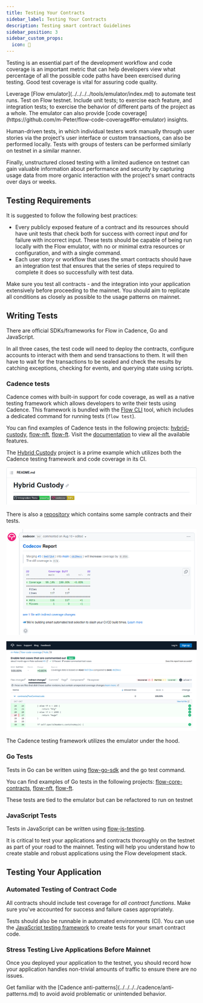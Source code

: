 ```yaml
---
title: Testing Your Contracts 
sidebar_label: Testing Your Contracts 
description: Testing smart contract Guidelines
sidebar_position: 3
sidebar_custom_props:
  icon: 📝 
---
```


Testing is an essential part of the development workflow and code coverage is an important metric that can help developers view what percentage of all the possible code paths have been exercised during testing.
Good test coverage is vital for assuring code quality.

<Callout type="success">
Leverage [Flow emulator](../../../../tools/emulator/index.md) to automate test runs. Test on Flow testnet. Include unit tests; to exercise each feature, and integration tests; to exercise the behavior of different parts of the project as a whole.
The emulator can also provide [code coverage](https://github.com/m-Peter/flow-code-coverage#for-emulator) insights.
</Callout>

Human-driven tests, in which individual testers work manually through user stories via the project's user interface or custom transactions, can also be performed locally. Tests with groups of testers can be performed similarly on testnet in a similar manner.

Finally, unstructured closed testing with a limited audience on testnet can gain valuable information about performance and security by capturing usage data from more organic interaction with the project's smart contracts over days or weeks.

## Testing Requirements

It is suggested to follow the following best practices:

- Every publicly exposed feature of a contract and its resources should have unit tests that check both for success with correct input _and_ for failure with incorrect input.
  These tests should be capable of being run locally with the Flow emulator, with no or minimal extra resources or configuration, and with a single command.
- Each user story or workflow that uses the smart contracts should have an integration test that ensures that the series of steps required to complete it does so successfully with test data.

Make sure you test all contracts - and the integration into your application extensively before proceeding to the mainnet.
You should aim to replicate all conditions as closely as possible to the usage patterns on mainnet.

## Writing Tests

There are official SDKs/frameworks for Flow in Cadence, Go and JavaScript.

In all three cases, the test code will need to deploy the contracts, configure accounts to interact with them and send transactions to them. It will then have to wait for the transactions to be sealed and check the results by catching exceptions, checking for events, and querying state using scripts.

### Cadence tests

Cadence comes with built-in support for code coverage, as well as a native testing framework which allows developers to write their tests using Cadence.
This framework is bundled with the [Flow CLI](../../../../tools/flow-cli/index.md) tool, which includes a dedicated command for running tests (`flow test`).

You can find examples of Cadence tests in the following projects: [hybrid-custody](https://github.com/onflow/hybrid-custody/tree/main/test), [flow-nft](https://github.com/onflow/flow-nft/tree/master/tests), [flow-ft](https://github.com/onflow/flow-ft/tree/master/tests).
Visit the [documentation](./testing-framework.md) to view all the available features.

The [Hybrid Custody](https://github.com/onflow/hybrid-custody#readme) project is a prime example which utilizes both the Cadence testing framework and code coverage in its CI.

![Hybrid Custody CI](../hybrid-custody-ci.png)

There is also a [repository](https://github.com/m-Peter/flow-code-coverage#readme) which contains some sample contracts and their tests.

![Automated CI Coverage Report](../codecov-in-pr.png)

![Coverage Report Visualization](../codecov-insights.png)

<Callout type="info">
The Cadence testing framework utilizes the emulator under the hood.
</Callout>

### Go Tests

Tests in Go can be written using [flow-go-sdk](https://github.com/onflow/flow-go-sdk) and the go test command.

You can find examples of Go tests in the following projects: [flow-core-contracts](https://github.com/onflow/flow-core-contracts/tree/master/lib/go/test), [flow-nft](https://github.com/onflow/flow-nft/tree/master/lib/go/test), [flow-ft](https://github.com/onflow/flow-ft/tree/master/lib/go/test).

<Callout type="info">
These tests are tied to the emulator but can be refactored to run on testnet
</Callout>

### JavaScript Tests

Tests in JavaScript can be written using [flow-js-testing](https://github.com/onflow/flow-js-testing).

It is critical to test your applications and contracts thoroughly on the testnet as part of your road to the mainnet. Testing will help you understand how to create stable and robust applications using the Flow development stack.

## Testing Your Application

### Automated Testing of Contract Code

All contracts should include test coverage for _all contract functions_. Make sure you've accounted for success and failure cases appropriately.

Tests should also be runnable in automated environments (CI). You can use the [JavaScript testing framework](https://github.com/onflow/flow-js-testing) to create tests for your smart contract code.

### Stress Testing Live Applications Before Mainnet

Once you deployed your application to the testnet, you should record how your application handles non-trivial amounts of traffic to ensure there are no issues.

<Callout type="success">
Get familiar with the [Cadence anti-patterns](../../../../cadence/anti-patterns.md) to avoid avoid problematic or unintended behavior.
</Callout>